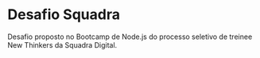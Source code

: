 # Desafio Squadra
Desafio proposto no Bootcamp de Node.js do processo seletivo de treinee New Thinkers da Squadra Digital.
